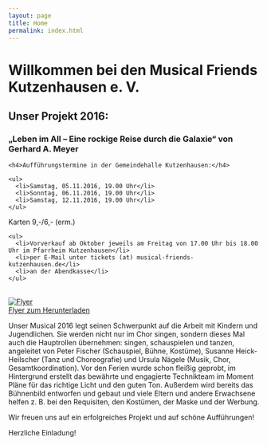 ```yaml
---
layout: page
title: Home
permalink: index.html
---
```


# Willkommen bei den Musical Friends Kutzenhausen e. V.

## Unser Projekt 2016:

<div class="cols">
  <div>
    <h3>„Leben im All – Eine rockige Reise durch die Galaxie“ von Gerhard A. Meyer</h3>

    <h4>Aufführungstermine in der Gemeindehalle Kutzenhausen:</h4>

    <ul>
      <li>Samstag, 05.11.2016, 19.00 Uhr</li>
      <li>Sonntag, 06.11.2016, 19.00 Uhr</li>
      <li>Samstag, 12.11.2016, 19.00 Uhr</li>
    </ul>

  Karten 9,-/6,- (erm.)

    <ul>
      <li>Vorverkauf ab Oktober jeweils am Freitag von 17.00 Uhr bis 18.00 Uhr im Pfarrheim Kutzenhausen</li>
      <li>per E-Mail unter tickets (at) musical-friends-kutzenhausen.de</li>
      <li>an der Abendkasse</li>
    </ul>

  </div>
  <div><br /></div>
  <div>
      <a href="{% asset_path 'flyer.png' %}" data-lightbox="flyer"><img src="{% asset_path 'flyer_thumb.png' %}" alt="Flyer" /></a>
      <br />
      <a href="{% asset_path 'Flyer_Leben_im_All.pdf' %}" target="_blank" alt="Flyer Leben im All">Flyer zum Herunterladen</a>
  </div>
</div>

Unser Musical 2016 legt seinen Schwerpunkt auf die Arbeit mit Kindern und Jugendlichen. Sie werden nicht nur im Chor singen, sondern dieses Mal auch die Hauptrollen übernehmen: singen, schauspielen und tanzen, angeleitet von Peter Fischer (Schauspiel, Bühne, Kostüme), Susanne Heick-Heilscher (Tanz und Choreografie) und Ursula Nägele (Musik, Chor, Gesamtkoordination). Vor den Ferien wurde schon fleißig geprobt, im Hintergrund erstellt das bewährte und engagierte Technikteam im Moment Pläne für das richtige Licht und den guten Ton. Außerdem wird bereits das Bühnenbild entworfen und gebaut und viele Eltern und andere Erwachsene helfen z. B. bei den Requisiten, den Kostümen, der Maske und der Werbung.

Wir freuen uns auf ein erfolgreiches Projekt und auf schöne Aufführungen!

Herzliche Einladung!
